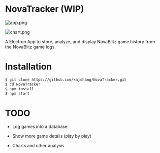 # NovaTracker (WIP)

![app.png](https://github.com/kajchang/NovaTracker/raw/master/images/app.png)

![chart.png](https://github.com/kajchang/NovaTracker/raw/master/images/chart.png)

A Electron App to store, analyze, and display NovaBlitz game history from the NovaBlitz game logs.

# Installation

```bash
$ git clone https://github.com/kajchang/NovaTracker.git
$ cd NovaTracker
$ npm install
$ npm start
```

# TODO

- Log games into a database

- Show more game details (play by play)

- Charts and other analysis
